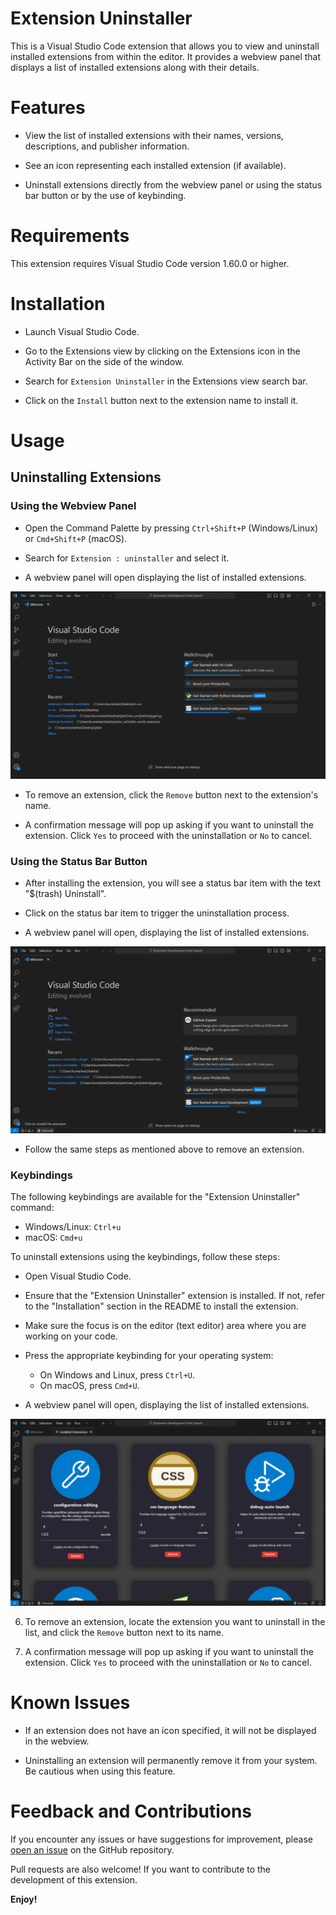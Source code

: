 # Extension Uninstaller

This is a Visual Studio Code extension that allows you to view and uninstall installed extensions from within the editor. It provides a webview panel that displays a list of installed extensions along with their details.

# Features

* View the list of installed extensions with their names, versions, descriptions, and publisher information.

* See an icon representing each installed extension (if available).

* Uninstall extensions directly from the webview panel or using the status bar button or by the use of keybinding.

# Requirements

This extension requires Visual Studio Code version 1.60.0 or higher.

# Installation

* Launch Visual Studio Code.

* Go to the Extensions view by clicking on the Extensions icon in the Activity Bar on the side of the window.

* Search for `Extension Uninstaller` in the Extensions view search bar.

* Click on the `Install` button next to the extension name to install it.

# Usage
## Uninstalling Extensions
### Using the Webview Panel
* Open the Command Palette by pressing `Ctrl+Shift+P` (Windows/Linux) or `Cmd+Shift+P` (macOS).

* Search for `Extension : uninstaller` and select it.

* A webview panel will open displaying the list of installed extensions.

![Screenshot](resources/screenshot.gif)

* To remove an extension, click the `Remove` button next to the extension's name.

* A confirmation message will pop up asking if you want to uninstall the extension. Click `Yes` to proceed with the uninstallation or `No` to cancel.

### Using the Status Bar Button

* After installing the extension, you will see a status bar item with the text "$(trash) Uninstall".

* Click on the status bar item to trigger the uninstallation process.

* A webview panel will open, displaying the list of installed extensions.

![Screenshot](resources/screenshotactivity.gif)

* Follow the same steps as mentioned above to remove an extension.

### Keybindings
The following keybindings are available for the "Extension Uninstaller" command:

* Windows/Linux: `Ctrl+u`
* macOS: `Cmd+u` 

To uninstall extensions using the keybindings, follow these steps:

* Open Visual Studio Code.

* Ensure that the "Extension Uninstaller" extension is installed. If not, refer to the "Installation" section in the README to install the extension.

* Make sure the focus is on the editor (text editor) area where you are working on your code.

* Press the appropriate keybinding for your operating system:
   - On Windows and Linux, press `Ctrl+U`.
   - On macOS, press `Cmd+U`.

* A webview panel will open, displaying the list of installed extensions.

![Screenshot](resources/screenshotkey.gif)

6. To remove an extension, locate the extension you want to uninstall in the list, and click the `Remove` button next to its name.

7. A confirmation message will pop up asking if you want to uninstall the extension. Click `Yes` to proceed with the uninstallation or `No` to cancel.

# Known Issues

* If an extension does not have an icon specified, it will not be displayed in the webview.

* Uninstalling an extension will permanently remove it from your system. Be cautious when using this feature.

# Feedback and Contributions

If you encounter any issues or have suggestions for improvement, please [open an issue](https://github.com/Priyanshukeshri/extension-uninstaller-plugin/issues) on the GitHub repository.

Pull requests are also welcome! If you want to contribute to the development of this extension.

**Enjoy!**
